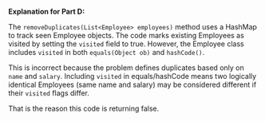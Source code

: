 **Explanation for Part D:**

The `removeDuplicates(List<Employee> employees)` method uses a HashMap to track seen Employee objects. The code marks existing Employees as visited by setting the `visited` field to true. However, the Employee class includes `visited` in both `equals(Object ob)` and `hashCode()`.

This is incorrect because the problem defines duplicates based only on `name` and `salary`. Including `visited` in equals/hashCode means two logically identical Employees (same name and salary) may be considered different if their `visited` flags differ.

That is the reason this code is returning false.